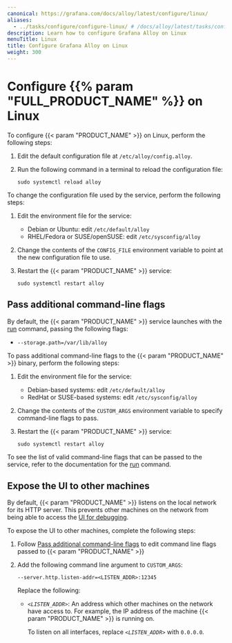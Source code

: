 ```yaml
---
canonical: https://grafana.com/docs/alloy/latest/configure/linux/
aliases:
  - ../tasks/configure/configure-linux/ # /docs/alloy/latest/tasks/configure/configure-linux/
description: Learn how to configure Grafana Alloy on Linux
menuTitle: Linux
title: Configure Grafana Alloy on Linux
weight: 300
---
```


# Configure {{% param "FULL_PRODUCT_NAME" %}} on Linux

To configure {{< param "PRODUCT_NAME" >}} on Linux, perform the following steps:

1. Edit the default configuration file at `/etc/alloy/config.alloy`.

1. Run the following command in a terminal to reload the configuration file:

   ```shell
   sudo systemctl reload alloy
   ```

To change the configuration file used by the service, perform the following steps:

1. Edit the environment file for the service:

   * Debian or Ubuntu: edit `/etc/default/alloy`
   * RHEL/Fedora or SUSE/openSUSE: edit `/etc/sysconfig/alloy`

1. Change the contents of the `CONFIG_FILE` environment variable to point at the new configuration file to use.

1. Restart the {{< param "PRODUCT_NAME" >}} service:

   ```shell
   sudo systemctl restart alloy
   ```

## Pass additional command-line flags

By default, the {{< param "PRODUCT_NAME" >}} service launches with the [run][] command, passing the following flags:

* `--storage.path=/var/lib/alloy`

To pass additional command-line flags to the {{< param "PRODUCT_NAME" >}} binary, perform the following steps:

1. Edit the environment file for the service:

   * Debian-based systems: edit `/etc/default/alloy`
   * RedHat or SUSE-based systems: edit `/etc/sysconfig/alloy`

1. Change the contents of the `CUSTOM_ARGS` environment variable to specify
   command-line flags to pass.

1. Restart the {{< param "PRODUCT_NAME" >}} service:

   ```shell
   sudo systemctl restart alloy
   ```

To see the list of valid command-line flags that can be passed to the service, refer to the documentation for the [run][] command.

## Expose the UI to other machines

By default, {{< param "PRODUCT_NAME" >}} listens on the local network for its HTTP server.
This prevents other machines on the network from being able to access the [UI for debugging][UI].

To expose the UI to other machines, complete the following steps:

1. Follow [Pass additional command-line flags](#pass-additional-command-line-flags)
   to edit command line flags passed to {{< param "PRODUCT_NAME" >}}

1. Add the following command line argument to `CUSTOM_ARGS`:

   ```shell
   --server.http.listen-addr=<LISTEN_ADDR>:12345
   ```

   Replace the following:

   * _`<LISTEN_ADDR>`_: An address which other machines on the network have access to.
     For example, the IP address of the machine {{< param "PRODUCT_NAME" >}} is running on.

     To listen on all interfaces, replace _`<LISTEN_ADDR>`_ with `0.0.0.0`.

[run]:../../reference/cli/run/
[UI]: ../../troubleshoot/debug/#alloy-ui
